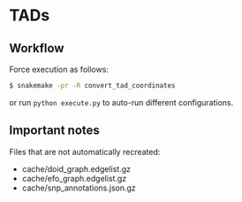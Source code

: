 # TADs

## Workflow

Force execution as follows:
```bash
$ snakemake -pr -R convert_tad_coordinates
```

or run `python execute.py` to auto-run different configurations.


## Important notes

Files that are not automatically recreated:
* cache/doid_graph.edgelist.gz
* cache/efo_graph.edgelist.gz
* cache/snp_annotations.json.gz
